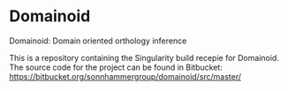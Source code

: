 # Domainoid
Domainoid: Domain oriented orthology inference

This is a repository containing the Singularity build recepie for Domainoid.
The source code for the project can be found in Bitbucket:
https://bitbucket.org/sonnhammergroup/domainoid/src/master/
